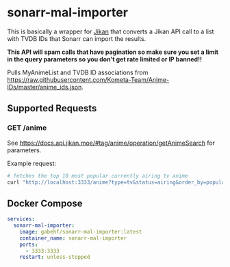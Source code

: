 # sonarr-mal-importer
This is basically a wrapper for [Jikan](jikan.moe) that converts a Jikan API call to a list with TVDB IDs that Sonarr can import the results.

**This API will spam calls that have pagination so make sure you set a limit in the query parameters so you don't get rate limited or IP banned!!**

Pulls MyAnimeList and TVDB ID associations from https://raw.githubusercontent.com/Kometa-Team/Anime-IDs/master/anime_ids.json.

## Supported Requests
### GET /anime
See https://docs.api.jikan.moe/#tag/anime/operation/getAnimeSearch for parameters.

Example request:
```bash
# fetches the top 10 most popular currently airing tv anime
curl "http://localhost:3333/anime?type=tv&status=airing&order_by=popularity&sort=asc&limit=10"
```

## Docker Compose
```yaml
services:
  sonarr-mal-importer:
    image: gabehf/sonarr-mal-importer:latest
    container_name: sonarr-mal-importer
    ports:
      - 3333:3333
    restart: unless-stopped

```